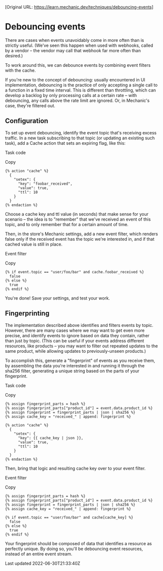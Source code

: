 [Original URL: https://learn.mechanic.dev/techniques/debouncing-events]

# Debouncing events

There are cases when events unavoidably come in more often than is strictly useful. (We've seen this happen when used with webhooks, called by a vendor – the vendor may call that webhook far more often than desired.)

To work around this, we can debounce events by combining event filters with the cache.

If you're new to the concept of debouncing: usually encountered in UI implementation, debouncing is the practice of only accepting a single call to a function in a fixed time interval. This is different than throttling, which can develop a backlog by only processing calls at a certain rate – with debouncing, any calls above the rate limit are ignored. Or, in Mechanic's case, they're filtered out.

## Configuration

To set up event debouncing, identify the event topic that's receiving excess traffic. In a new task subscribing to that topic (or updating an existing such task), add a Cache action that sets an expiring flag, like this:

Task code

Copy

    {% action "cache" %}
      {
        "setex": {
          "key": "foobar_received",
          "value": true,
          "ttl": 10
        }
      }
    {% endaction %}

Choose a cache key and ttl value (in seconds) that make sense for your scenario – the idea is to "remember" that we've received an event of this topic, and to only remember that for a certain amount of time.

Then, in the store's Mechanic settings, add a new event filter, which renders false only if the received event has the topic we're interested in, and if that cached value is still in place.

Event filter

Copy

    {% if event.topic == "user/foo/bar" and cache.foobar_received %}
      false
    {% else %}
      true
    {% endif %}

You're done! Save your settings, and test your work.

## Fingerprinting

The implementation described above identifies and filters events by topic. However, there are many cases where we may want to get even more precise, and identify events to ignore based on data they contain, rather than just by topic. (This can be useful if your events address different resources, like products – you may want to filter out repeated updates to the same product, while allowing updates to previously-unseen products.)

To accomplish this, generate a "fingerprint" of events as you receive them, by assembling the data you're interested in and running it through the sha256 filter, generating a unique string based on the parts of your fingerprint.

Task code

Copy

    {% assign fingerprint_parts = hash %}
    {% assign fingerprint_parts["product_id"] = event.data.product_id %}
    {% assign fingerprint = fingerprint_parts | json | sha256 %}
    {% assign cache_key = "received_" | append: fingerprint %}
    
    {% action "cache" %}
      {
        "setex": {
          "key": {{ cache_key | json }},
          "value": true,
          "ttl": 10
        }
      }
    {% endaction %}

Then, bring that logic and resulting cache key over to your event filter.

Event filter

Copy

    {% assign fingerprint_parts = hash %}
    {% assign fingerprint_parts["product_id"] = event.data.product_id %}
    {% assign fingerprint = fingerprint_parts | json | sha256 %}
    {% assign cache_key = "received_" | append: fingerprint %}
    
    {% if event.topic == "user/foo/bar" and cache[cache_key] %}
      false
    {% else %}
      true
    {% endif %}

Your fingerprint should be composed of data that identifies a resource as perfectly unique. By doing so, you'll be debouncing event resources, instead of an entire event stream.

Last updated 2022-06-30T21:33:40Z